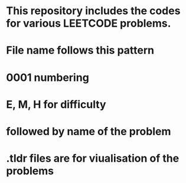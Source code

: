 # This repository includes the codes for various LEETCODE problems.
# File name follows this pattern
# 0001 numbering 
# E, M, H for difficulty
# followed by name of the problem
# .tldr files are for viualisation of the problems
